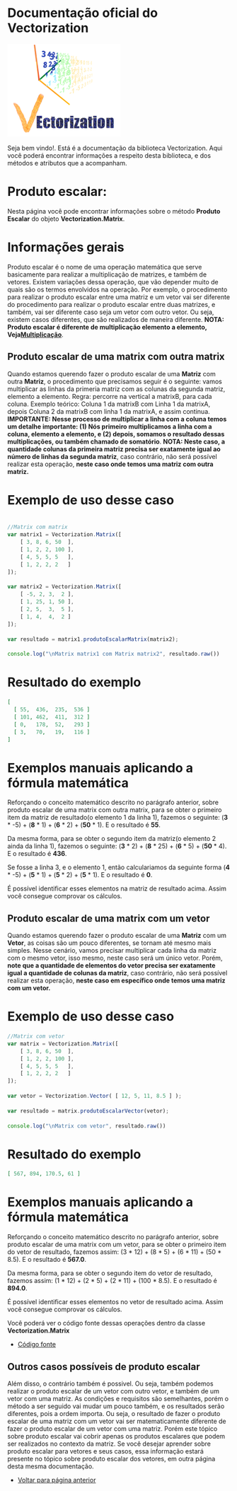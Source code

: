 # Documentação oficial do Vectorization
![Logo do projeto](https://github.com/WilliamJardim/Vectorization/blob/main/imagens/logo256x256.png)

Seja bem vindo!. Está é a documentação da biblioteca Vectorization.
Aqui você poderá encontrar informações a respeito desta biblioteca, e dos métodos e atributos que a acompanham.

# Produto escalar:
Nesta página você pode encontrar informações sobre o método **Produto Escalar** do objeto **Vectorization.Matrix**.

# Informações gerais
Produto escalar é o nome de uma operação matemática que serve basicamente para realizar a multiplicação de matrizes, e também de vetores. Existem variações dessa operação, que vão depender muito de quais são os termos envolvidos na operação. Por exemplo, o procedimento para realizar o produto escalar entre uma matriz e um vetor vai ser diferente do procedimento para realizar o produto escalar entre duas matrizes, e também, vai ser diferente caso seja um vetor com outro vetor. Ou seja, existem casos diferentes, que são realizados de maneira diferente. **NOTA: Produto escalar é diferente de multiplicação elemento a elemento, Veja[Multiplicação](../Multiplicacao/page.md)**.

## Produto escalar de uma matrix com outra matrix
Quando estamos querendo fazer o produto escalar de uma **Matriz** com outra **Matriz**, o procedimento que precisamos seguir é o seguinte: vamos multiplicar as linhas da primeria matriz com as colunas da segunda matriz, elemento a elemento. Regra: percorre na vertical a matrixB, para cada coluna. Exemplo teórico: Coluna 1 da matrixB com Linha 1 da matrixA, depois Coluna 2 da matrixB com linha 1 da matrixA, e assim continua. **IMPORTANTE: Nesse processo de multiplicar a linha com a coluna temos um detalhe importante: (1) Nós primeiro multiplicamos a linha com a coluna, elemento a elemento, e (2) depois, somamos o resultado dessas multiplicações, ou também chamado de somatório**. **NOTA: Neste caso, a quantidade colunas da primeira matriz precisa ser exatamente igual ao número de linhas da segunda matriz**, caso contrário, não será possível realizar esta operação, **neste caso onde temos uma matriz com outra matriz.**

# Exemplo de uso desse caso
```javascript

//Matrix com matrix
var matrix1 = Vectorization.Matrix([
    [ 3, 8, 6, 50  ],
    [ 1, 2, 2, 100 ],
    [ 4, 5, 5, 5   ],
    [ 1, 2, 2, 2   ]
]);

var matrix2 = Vectorization.Matrix([
    [ -5, 2, 3,  2 ],
    [ 1, 25, 1, 50 ],
    [ 2, 5,  3,  5 ],
    [ 1, 4,  4,  2 ]
]);

var resultado = matrix1.produtoEscalarMatrix(matrix2);

console.log("\nMatrix matrix1 com Matrix matrix2", resultado.raw())
```

# Resultado do exemplo
```json
[ 
  [ 55,  436,  235,  536 ]
  [ 101, 462,  411,  312 ]
  [ 0,   178,  52,   293 ]
  [ 3,   70,   19,   116 ] 
]
```

# Exemplos manuais aplicando a fórmula matemática
Reforçando o conceito matemático descrito no parágrafo anterior, sobre produto escalar de uma matrix com outra matrix, para se obter o primeiro item da matriz de resultado(o elemento 1 da linha 1), fazemos o seguinte: (**3** * -5) + (**8** * 1) + (**6** * 2) + (**50** * 1). E o resultado é **55**.

Da mesma forma, para se obter o segundo item da matriz(o elemento 2 ainda da linha 1), fazemos o seguinte: (**3** * 2) + (**8** * 25) + (**6** * 5) + (**50** * 4). E o resultado é **436**.

Se fosse a linha 3, e o elemento 1, então calculariamos da seguinte forma (**4** * -5) + (**5** * 1) + (**5** * 2) + (**5** * 1). E o resultado é **0**.

É possível identificar esses elementos na matriz de resultado acima. Assim você consegue comprovar os cálculos.


## Produto escalar de uma matrix com um vetor
Quando estamos querendo fazer o produto escalar de uma **Matriz** com um **Vetor**, as coisas são um pouco diferentes, se tornam até mesmo mais simples. Nesse cenário, vamos precisar multiplicar cada linha da matriz com o mesmo vetor, isso mesmo, neste caso será um único vetor. Porém, **note que a quantidade de elementos do vetor precisa ser exatamente igual a quantidade de colunas da matriz**, caso contrário, não será possível realizar esta operação, **neste caso em específico onde temos uma matriz com um vetor.**

# Exemplo de uso desse caso
```javascript
//Matrix com vetor
var matrix = Vectorization.Matrix([
    [ 3, 8, 6, 50  ],
    [ 1, 2, 2, 100 ],
    [ 4, 5, 5, 5   ],
    [ 1, 2, 2, 2   ]
]);

var vetor = Vectorization.Vector( [ 12, 5, 11, 8.5 ] );

var resultado = matrix.produtoEscalarVector(vetor);

console.log("\nMatrix com vetor", resultado.raw())
```

# Resultado do exemplo
```json
[ 567, 894, 170.5, 61 ]
```

# Exemplos manuais aplicando a fórmula matemática
Reforçando o conceito matemático descrito no parágrafo anterior, sobre produto escalar de uma matrix com um vetor, para se obter o primeiro item do vetor de resultado, fazemos assim: (3 * 12) + (8 * 5) + (6 * 11) + (50 * 8.5). E o resultado é **567.0**.

Da mesma forma, para se obter o segundo item do vetor de resultado, fazemos assim: (1 * 12) + (2 * 5) + (2 * 11) + (100 * 8.5). E o resultado é **894.0**.

É possível identificar esses elementos no vetor de resultado acima. Assim você consegue comprovar os cálculos.


Você poderá ver o código fonte dessas operações dentro da classe **Vectorization.Matrix**
* [Código fonte](https://github.com/WilliamJardim/Vectorization/blob/main/src/Matrix.js)

## Outros casos possíveis de produto escalar 
Além disso, o contrário também é possivel. Ou seja, também podemos realizar o produto escalar de um vetor com outro vetor, e também de um vetor com uma matriz. As condições e requisitos são semelhantes, porém o método a ser seguido vai mudar um pouco também, e os resultados serão diferentes, pois a ordem importa. Ou seja, o resultado de fazer o produto escalar de uma matriz com um vetor vai ser matematicamente diferente de fazer o produto escalar de um vetor com uma matriz. Porém este tópico sobre produto escalar vai cobrir apenas os produtos escalares que podem ser realizados no contexto da matriz. Se você desejar aprender sobre produto escalar para vetores e seus casos, essa informação estará presente no tópico sobre produto escalar dos vetores, em outra página desta mesma documentação.

* [Voltar para página anterior](../page.md)
